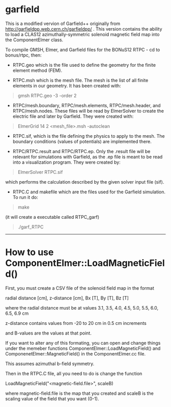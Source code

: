 # garfield
This is a modified vervion of Garfield++ originally from http://garfieldpp.web.cern.ch/garfieldpp/ .
This version contains the ability to load a CLAS12 azimuthally-symmetric solenoid magnetic field map into the ComponentElmer class.

To compile GMSH, Elmer, and Garfield files for the BONuS12 RTPC - cd to bonus/rtpc, then:

- RTPC.geo which is the file used to define the geometry for the finite 
element method (FEM). 

- RTPC.msh which is the mesh file. The mesh is the list of all finite 
elements in our geometry. It has been created with:

> gmsh RTPC.geo -3 -order 2

- RTPC/mesh.boundary, RTPC/mesh.elements, RTPC/mesh.header, and 
RTPC/mesh.nodes. These files will be read by ElmerSolver to create the 
electric file and later by Garfield. They were created with:

> ElmerGrid 14 2 <mesh_file>.msh -autoclean

- RTPC.sif, which is the file defining the physics to apply to the 
mesh. The boundary conditions (values of potentials) are implemented 
there.

- RTPC/RTPC.result and RTPC/RTPC.ep. Only the .result file will be 
relevant for simulations with Garfield, as the .ep file is meant to be 
read into a visualization program. They were created by:

> ElmerSolver RTPC.sif

which performs the calculation described by the given solver input file 
(sif).

- RTPC.C and makefile which are the files used for the Garfield 
simulation. To run it do:

> make 

(it will create a executable called RTPC_garf)

> ./garf_RTPC

---------------------------------------------------------
# How to use ComponentElmer::LoadMagneticField()
First, you must create a CSV file of the solenoid field map in the format

radial distance [cm], z-distance [cm], Bx [T], By [T], Bz [T]

where the radial distance must be at values 3.1, 3.5, 4.0, 4.5, 5.0, 5.5, 6.0, 6.5, 6.9 cm

z-distance contains values from -20 to 20 cm in 0.5 cm increments

and B-values are the values at that point.

If you want to alter any of this formating, you can open and change things under the memeber functions ComponentElmer::LoadMagneticField() and ComponenetElmer::MagneticField() in the ComponentElmer.cc file.

This assumes azimuthal b-field symmetry.

Then in the RTPC.C file, all you need to do is change the function 

LoadMagneticField("<magnetic-field.file>", scaleB)

where magnetic-field.file is the map that you created and scaleB is the scaling value of the field that you want (0-1).

